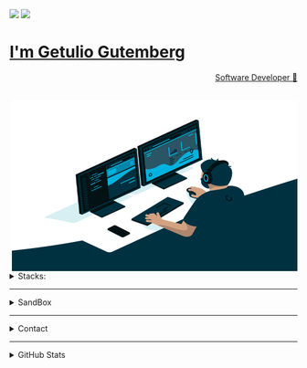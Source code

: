 <img src="https://media.giphy.com/media/hvRJCLFzcasrR4ia7z/giphy.gif" width="30px"> ![](https://komarev.com/ghpvc/?username=getuliogutemberg&label=Visitors:&color=red&style=flat)

<p align="right" ><a href="https://www.linkedin.com/in/getuliogutemberg/" > <h1> I'm Getulio Gutemberg</h1> </a></p>

<p align="right" ><a href="https://www.linkedin.com/in/getuliogutemberg/" >Software Developer 🚀</a></p> <br/>

<img align="right" alt="GIF" src="./code.gif" width="500" height="300" />

<details>
<summary>Stacks:</summary>

<!--<code><img height="20" src="https://raw.githubusercontent.com/github/explore/80688e429a7d4ef2fca1e82350fe8e3517d3494d/topics/javascript/javascript.png"></code>-->
<!--<code><img height="20" src="https://raw.githubusercontent.com/github/explore/80688e429a7d4ef2fca1e82350fe8e3517d3494d/topics/vue/vue.png"></code>-->

- <code><img height="30" src="https://d2nir1j4sou8ez.cloudfront.net/wp-content/uploads/2021/12/nextjs-boilerplate-logo.png"> Next.js</code> <code><img height="30" src="https://raw.githubusercontent.com/github/explore/80688e429a7d4ef2fca1e82350fe8e3517d3494d/topics/react/react.png"> React</code> <code><img height="30" src="https://raw.githubusercontent.com/github/explore/80688e429a7d4ef2fca1e82350fe8e3517d3494d/topics/nodejs/nodejs.png"> Node.js</code>
-  <code><img height="30" src="https://raw.githubusercontent.com/github/explore/80688e429a7d4ef2fca1e82350fe8e3517d3494d/topics/react/react.png"> Html</code> <code><img height="30" src="https://raw.githubusercontent.com/github/explore/80688e429a7d4ef2fca1e82350fe8e3517d3494d/topics/nodejs/nodejs.png"> CSS</code> <code><img height="30" src="https://d2nir1j4sou8ez.cloudfront.net/wp-content/uploads/2021/12/nextjs-boilerplate-logo.png"> JavaScript</code>
- <code><img height="30" src="https://raw.githubusercontent.com/github/explore/80688e429a7d4ef2fca1e82350fe8e3517d3494d/topics/react/react.png"> TypeScript</code> <code><img height="30" src="https://raw.githubusercontent.com/github/explore/80688e429a7d4ef2fca1e82350fe8e3517d3494d/topics/nodejs/nodejs.png"> MongoDB</code> <code><img height="30" src="https://d2nir1j4sou8ez.cloudfront.net/wp-content/uploads/2021/12/nextjs-boilerplate-logo.png"> Postgrees</code>
- <code><img height="30" src="https://raw.githubusercontent.com/github/explore/80688e429a7d4ef2fca1e82350fe8e3517d3494d/topics/react/react.png"> Laravel</code> <code><img height="30" src="https://raw.githubusercontent.com/github/explore/80688e429a7d4ef2fca1e82350fe8e3517d3494d/topics/nodejs/nodejs.png"> Php</code> <code><img height="30" src="https://d2nir1j4sou8ez.cloudfront.net/wp-content/uploads/2021/12/nextjs-boilerplate-logo.png"> Python</code>
- <code><img height="30" src="https://raw.githubusercontent.com/github/explore/80688e429a7d4ef2fca1e82350fe8e3517d3494d/topics/react/react.png"> WebSockets</code> <code><img height="30" src="https://raw.githubusercontent.com/github/explore/80688e429a7d4ef2fca1e82350fe8e3517d3494d/topics/nodejs/nodejs.png"> Material UI</code> <code><img height="30" src="https://w7.pngwing.com/pngs/398/821/png-transparent-firebase-google-google-i-o-icon.png"> FireBase</code>



<!--<code><img height="20" src="https://raw.githubusercontent.com/github/explore/80688e429a7d4ef2fca1e82350fe8e3517d3494d/topics/cpp/cpp.png"></code>-->
<!--<code><img height="20" src="https://raw.githubusercontent.com/github/explore/80688e429a7d4ef2fca1e82350fe8e3517d3494d/topics/python/python.png"></code>-->
<!--<code><img height="20" src="https://raw.githubusercontent.com/github/explore/80688e429a7d4ef2fca1e82350fe8e3517d3494d/topics/mysql/mysql.png"></code>-->
<!--<code><img height="20" src="https://raw.githubusercontent.com/github/explore/80688e429a7d4ef2fca1e82350fe8e3517d3494d/topics/firebase/firebase.png"></code>-->
<!--<code><img height="20" src="https://raw.githubusercontent.com/github/explore/80688e429a7d4ef2fca1e82350fe8e3517d3494d/topics/git/git.png"></code>-->
<!--<code><img height="20" src="https://raw.githubusercontent.com/github/explore/5c058a388828bb5fde0bcafd4bc867b5bb3f26f3/topics/graphql/graphql.png"></code>-->

Learned progress:

<!--START_SECTION:waka-->
```text
React.js             ████████████▓░░░░░░░░░░░░                                           50.67 % 
Node.js              ███████▓░░░░░░░░░░░░░░░░░                                           31.04 % 
Next.js              █▒░░░░░░░░░░░░░░░░░░░░░░░                                           05.73 % 
Tailwind css         █░░░░░░░░░░░░░░░░░░░░░░░░                                           04.64 % 
ReactNative          █░░░░░░░░░░░░░░░░░░░░░░░░                                           04.01 % 
```
<!--END_SECTION:waka-->

</details>

-----

<details>
<summary>SandBox</summary>

- [Responsive SaaS Layout](https://github.com/getuliogutemberg/responsive-layout)
<!-- - 👨🏽‍💻 I’m currently working on something cool :wink:;-->
<!-- - 🌱 I’m currently learning Flutter, Real-time data collection and Digital twins; -->
<!-- - 💬 Ask me about anything, I am happy to help;-->
<!-- - 📫 How to reach me: [@Getuliogutemberg](https://wa.me/558199279191);-->
<!-- - 📝[Resume](https://drive.google.com/file/d/1cRcuHrvBw1puX1BGYKJZagMvpT8AbPba/view?usp=sharing)-->

</details>



-----

<details>
<summary>Contact</summary>
<!--<a href="https://discord.gg/D7d5btMT">
  <img align="left" alt="Getulio's Server Discord" width="22px" src="https://seeklogo.com//images/D/discord-logo-134E148657-seeklogo.com.png" />
</a>
<a href="https://twitter.com/geeky_abhiz">
  <img align="left" alt="Abhishek Naidu | Twitter" width="22px" src="https://cdn.jsdelivr.net/npm/simple-icons@v3/icons/twitter.svg" />
</a>-->
 
- <code>Linked In <a href="https://www.linkedin.com/in/getuliogutemberg/" ><img alt="Getulio's LinkdeIN"  height="30" src="https://cdn-icons-png.flaticon.com/256/174/174857.png" /></a></code>
- <code>Whatsapp <a href="https://wa.me/5581992079191"><img  alt="Getulio's whatsapp"  height="30" src="https://www.svgrepo.com/show/28155/whatsapp.svg" /></a></code>
- <code>Instagram <a href="https://www.instagram.com/getuliogutemberg"><img alt="Getulio's Instagram"  height="30" src="https://upload.wikimedia.org/wikipedia/commons/thumb/e/e7/Instagram_logo_2016.svg/2048px-Instagram_logo_2016.svg.png" /></a></code>

</details>

-----

<details>
<summary>GitHub Stats</summary>
  
<img src="https://github-readme-stats.vercel.app/api?username=getuliogutemberg&show_icons=true&theme=gotham" alt="getuliogutemberg" />

</details>



